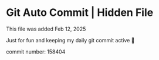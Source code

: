 # Git Auto Commit | Hidden File

This file was added Feb 12, 2025

Just for fun and keeping my daily git commit active 🤪

commit number: 158404
